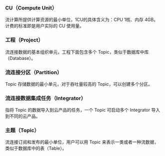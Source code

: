 ### CU（Compute Unit）
流计算所提供计算资源的最小单位，1CU的具体含义为：CPU 1核、内存 4GB。计费的标准即是用户实际的 CU 使用量。

### 工程（Project）
流连接数据的基本组织单元，工程下面包含多个 Topic，类似于数据库中库（Database）。

### 流连接分区（Partition）
Topic 存储数据的最小单元，对于吞吐量较高的 Topic，可以创建多个分区。

### 流连接数据集成任务（Integrator）
指将 Topic 的数据导入到云产品的任务，一个 Topic 可启动多个 Integrator 导入到不同的云产品。

### 主题（Topic）
流连接订阅和发布的最小单位，用户可以用 Topic 来表示一类或者一种流数据，类似于数据库中的表（Table）。

